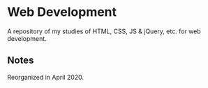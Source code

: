 # Web Development
A repository of my studies of HTML, CSS, JS &amp; jQuery, etc. for web development. <br>

## Notes
Reorganized in April 2020.